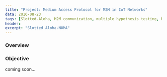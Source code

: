 ```yaml
---
title: "Project: Medium Access Protocol for M2M in IoT Networks"
data: 2016-08-23
tags: [Slotted-Aloha, M2M communication, multiple hypothesis testing, NOMA, CSMA/CA, IoT]
header:
excerpt: "Slotted Aloha-NOMA"
---
```

### Overview
### Objective
coming soon...
